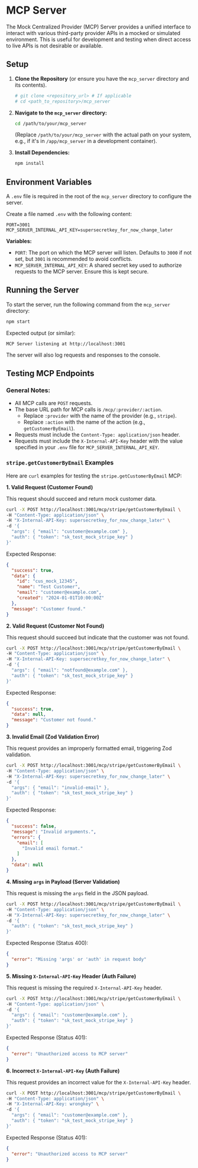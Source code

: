 # MCP Server

The Mock Centralized Provider (MCP) Server provides a unified interface to interact with various third-party provider APIs in a mocked or simulated environment. This is useful for development and testing when direct access to live APIs is not desirable or available.

## Setup

1.  **Clone the Repository** (or ensure you have the `mcp_server` directory and its contents).
    ```bash
    # git clone <repository_url> # If applicable
    # cd <path_to_repository>/mcp_server
    ```

2.  **Navigate to the `mcp_server` directory:**
    ```bash
    cd /path/to/your/mcp_server 
    ```
    (Replace `/path/to/your/mcp_server` with the actual path on your system, e.g., if it's in `/app/mcp_server` in a development container).

3.  **Install Dependencies:**
    ```bash
    npm install
    ```

## Environment Variables

A `.env` file is required in the root of the `mcp_server` directory to configure the server.

Create a file named `.env` with the following content:

```env
PORT=3001
MCP_SERVER_INTERNAL_API_KEY=supersecretkey_for_now_change_later
```

**Variables:**

*   `PORT`: The port on which the MCP server will listen. Defaults to `3000` if not set, but `3001` is recommended to avoid conflicts.
*   `MCP_SERVER_INTERNAL_API_KEY`: A shared secret key used to authorize requests to the MCP server. Ensure this is kept secure.

## Running the Server

To start the server, run the following command from the `mcp_server` directory:

```bash
npm start
```

Expected output (or similar):

```
MCP Server listening at http://localhost:3001
```

The server will also log requests and responses to the console.

## Testing MCP Endpoints

### General Notes:

*   All MCP calls are `POST` requests.
*   The base URL path for MCP calls is `/mcp/:provider/:action`.
    *   Replace `:provider` with the name of the provider (e.g., `stripe`).
    *   Replace `:action` with the name of the action (e.g., `getCustomerByEmail`).
*   Requests must include the `Content-Type: application/json` header.
*   Requests must include the `X-Internal-API-Key` header with the value specified in your `.env` file for `MCP_SERVER_INTERNAL_API_KEY`.

### `stripe.getCustomerByEmail` Examples

Here are `curl` examples for testing the `stripe.getCustomerByEmail` MCP:

**1. Valid Request (Customer Found)**

This request should succeed and return mock customer data.

```bash
curl -X POST http://localhost:3001/mcp/stripe/getCustomerByEmail \
-H "Content-Type: application/json" \
-H "X-Internal-API-Key: supersecretkey_for_now_change_later" \
-d '{
  "args": { "email": "customer@example.com" },
  "auth": { "token": "sk_test_mock_stripe_key" }
}'
```
Expected Response:
```json
{
  "success": true,
  "data": {
    "id": "cus_mock_12345",
    "name": "Test Customer",
    "email": "customer@example.com",
    "created": "2024-01-01T10:00:00Z"
  },
  "message": "Customer found."
}
```

**2. Valid Request (Customer Not Found)**

This request should succeed but indicate that the customer was not found.

```bash
curl -X POST http://localhost:3001/mcp/stripe/getCustomerByEmail \
-H "Content-Type: application/json" \
-H "X-Internal-API-Key: supersecretkey_for_now_change_later" \
-d '{
  "args": { "email": "notfound@example.com" },
  "auth": { "token": "sk_test_mock_stripe_key" }
}'
```
Expected Response:
```json
{
  "success": true,
  "data": null,
  "message": "Customer not found."
}
```

**3. Invalid Email (Zod Validation Error)**

This request provides an improperly formatted email, triggering Zod validation.

```bash
curl -X POST http://localhost:3001/mcp/stripe/getCustomerByEmail \
-H "Content-Type: application/json" \
-H "X-Internal-API-Key: supersecretkey_for_now_change_later" \
-d '{
  "args": { "email": "invalid-email" },
  "auth": { "token": "sk_test_mock_stripe_key" }
}'
```
Expected Response:
```json
{
  "success": false,
  "message": "Invalid arguments.",
  "errors": {
    "email": [
      "Invalid email format."
    ]
  },
  "data": null
}
```

**4. Missing `args` in Payload (Server Validation)**

This request is missing the `args` field in the JSON payload.

```bash
curl -X POST http://localhost:3001/mcp/stripe/getCustomerByEmail \
-H "Content-Type: application/json" \
-H "X-Internal-API-Key: supersecretkey_for_now_change_later" \
-d '{
  "auth": { "token": "sk_test_mock_stripe_key" }
}'
```
Expected Response (Status 400):
```json
{
  "error": "Missing 'args' or 'auth' in request body"
}
```

**5. Missing `X-Internal-API-Key` Header (Auth Failure)**

This request is missing the required `X-Internal-API-Key` header.

```bash
curl -X POST http://localhost:3001/mcp/stripe/getCustomerByEmail \
-H "Content-Type: application/json" \
-d '{
  "args": { "email": "customer@example.com" },
  "auth": { "token": "sk_test_mock_stripe_key" }
}'
```
Expected Response (Status 401):
```json
{
  "error": "Unauthorized access to MCP server"
}
```

**6. Incorrect `X-Internal-API-Key` (Auth Failure)**

This request provides an incorrect value for the `X-Internal-API-Key` header.

```bash
curl -X POST http://localhost:3001/mcp/stripe/getCustomerByEmail \
-H "Content-Type: application/json" \
-H "X-Internal-API-Key: wrongkey" \
-d '{
  "args": { "email": "customer@example.com" },
  "auth": { "token": "sk_test_mock_stripe_key" }
}'
```
Expected Response (Status 401):
```json
{
  "error": "Unauthorized access to MCP server"
}
```
